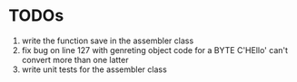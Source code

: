 # TODOs

1. write the function save in the assembler class
2. fix bug on line 127 with genreting object code for a BYTE C'HEllo' can't convert more than one latter
3. write unit tests for the assembler class
